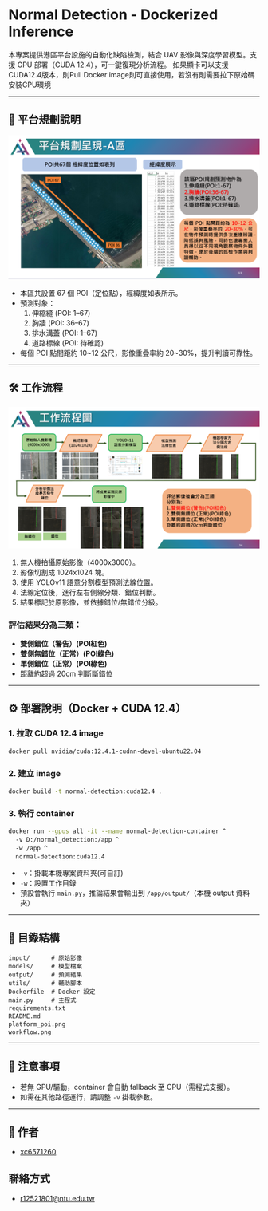 
# Normal Detection - Dockerized Inference

本專案提供港區平台設施的自動化缺陷檢測，結合 UAV 影像與深度學習模型。支援 GPU 部署（CUDA 12.4），可一鍵復現分析流程。
如果顯卡可以支援CUDA12.4版本，則Pull Docker image則可直接使用，若沒有則需要拉下原始碼安裝CPU環境

---

## 📍 平台規劃說明

![平台規劃星現 - A區](platform_poi.png)

- 本區共設置 67 個 POI（定位點），經緯度如表所示。
- 預測對象：
  1. 伸縮縫 (POI: 1–67)
  2. 胸牆 (POI: 36–67)
  3. 排水溝蓋 (POI: 1–67)
  4. 道路標線 (POI: 待確認)
- 每個 POI 點間距約 10~12 公尺，影像重疊率約 20~30%，提升判讀可靠性。

---

## 🛠️ 工作流程

![工作流程圖](workflow.png)

1. 無人機拍攝原始影像（4000x3000）。
2. 影像切割成 1024x1024 塊。
3. 使用 YOLOv11 語意分割模型預測法線位置。
4. 法線定位後，進行左右側線分類、錯位判斷。
5. 結果標記於原影像，並依據錯位/無錯位分級。

### 評估結果分為三類：
- **雙側錯位（警告）(POI紅色)**
- **雙側無錯位（正常）(POI綠色)**
- **單側錯位（正常）(POI綠色)**
- 距離約超過 20cm 判斷斷錯位

---

## ⚙️ 部署說明（Docker + CUDA 12.4）

### 1. 拉取 CUDA 12.4 image
```bash
docker pull nvidia/cuda:12.4.1-cudnn-devel-ubuntu22.04
```

### 2. 建立 image
```bash
docker build -t normal-detection:cuda12.4 .
```

### 3. 執行 container
```bash
docker run --gpus all -it --name normal-detection-container ^
  -v D:/normal_detection:/app ^
  -w /app ^
  normal-detection:cuda12.4
```

- `-v`：掛載本機專案資料夾(可自訂)  
- `-w`：設置工作目錄  
- 預設會執行 `main.py`，推論結果會輸出到 `/app/output/`（本機 output 資料夾）

---

## 📂 目錄結構

```
input/      # 原始影像
models/     # 模型檔案
output/     # 預測結果
utils/      # 輔助腳本
Dockerfile  # Docker 設定
main.py     # 主程式
requirements.txt
README.md
platform_poi.png
workflow.png
```

---

## 📢 注意事項

- 若無 GPU/驅動，container 會自動 fallback 至 CPU（需程式支援）。
- 如需在其他路徑運行，請調整 `-v` 掛載參數。

---

## 📝 作者

- [xc6571260](https://github.com/xc6571260)

## 聯絡方式
- r12521801@ntu.edu.tw
